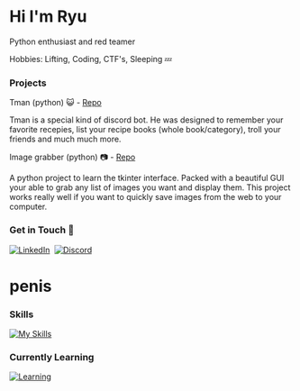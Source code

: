 # Hi I'm Ryu

Python enthusiast and red teamer

Hobbies: Lifting, Coding, CTF's, Sleeping 💤

### Projects
Tman (python) 😺 - [Repo](https://github.com/Ryushe/Tman)

Tman is a special kind of discord bot. He was designed to remember your favorite recepies, list your recipe books (whole book/category), troll your friends and much much more.

Image grabber (python) 📷 - [Repo](https://github.com/Ryushe/imageGrabber)

A python project to learn the tkinter interface. Packed with a beautiful GUI your able to grab any list of images you want and display them. This project works really well if you want to quickly save images from the web to your computer.

### Get in Touch 🐇
[![LinkedIn](https://skillicons.dev/icons?i=linkedin)](https://linkedin.com/in/jaadyn-humphries)&nbsp;
[![Discord](https://skillicons.dev/icons?i=discord)](https://discord.com/users/885387221870473226) 
<h1>penis</h1>

### Skills
[![My Skills](https://skillicons.dev/icons?i=python,vim,js,html,bash,css,linux)](https://skillicons.dev)

### Currently Learning
[![Learning](https://skillicons.dev/icons?i=rust)](https://skillicons.dev)
